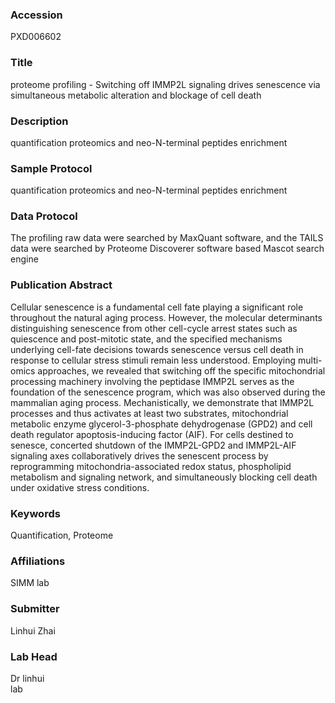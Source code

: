 ### Accession
PXD006602

### Title
proteome profiling -  Switching off IMMP2L signaling drives senescence via simultaneous metabolic alteration and blockage of cell death

### Description
quantification proteomics and neo-N-terminal peptides enrichment

### Sample Protocol
quantification proteomics and neo-N-terminal peptides enrichment

### Data Protocol
The profiling raw data were searched by MaxQuant software, and the TAILS data were searched by Proteome Discoverer software based Mascot search engine

### Publication Abstract
Cellular senescence is a fundamental cell fate playing a significant role throughout the natural aging process. However, the molecular determinants distinguishing senescence from other cell-cycle arrest states such as quiescence and post-mitotic state, and the specified mechanisms underlying cell-fate decisions towards senescence versus cell death in response to cellular stress stimuli remain less understood. Employing multi-omics approaches, we revealed that switching off the specific mitochondrial processing machinery involving the peptidase IMMP2L serves as the foundation of the senescence program, which was also observed during the mammalian aging process. Mechanistically, we demonstrate that IMMP2L processes and thus activates at least two substrates, mitochondrial metabolic enzyme glycerol-3-phosphate dehydrogenase (GPD2) and cell death regulator apoptosis-inducing factor (AIF). For cells destined to senesce, concerted shutdown of the IMMP2L-GPD2 and IMMP2L-AIF signaling axes collaboratively drives the senescent process by reprogramming mitochondria-associated redox status, phospholipid metabolism and signaling network, and simultaneously blocking cell death under oxidative stress conditions.

### Keywords
Quantification, Proteome

### Affiliations
SIMM
lab

### Submitter
Linhui Zhai

### Lab Head
Dr linhui  
lab


